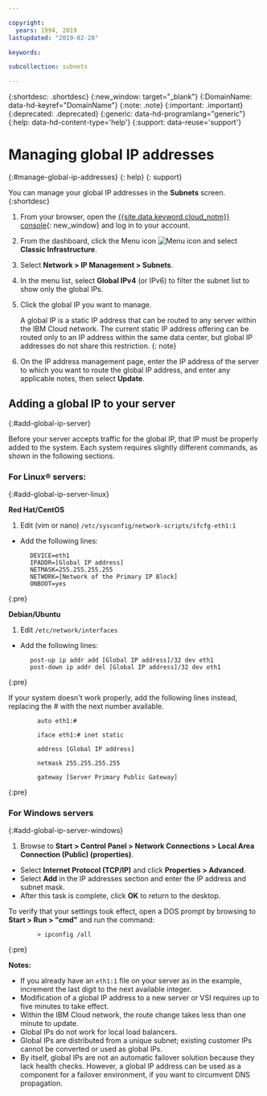 ```yaml
---

copyright:
  years: 1994, 2019
lastupdated: "2019-02-28"

keywords: 

subcollection: subnets

---
```


{:shortdesc: .shortdesc}
{:new_window: target="_blank"}
{:DomainName: data-hd-keyref="DomainName"}
{:note: .note}
{:important: .important}
{:deprecated: .deprecated}
{:generic: data-hd-programlang="generic"}
{:help: data-hd-content-type='help'}
{:support: data-reuse='support'}

# Managing global IP addresses
{:#manage-global-ip-addresses}
{: help}
{: support}

You can manage your global IP addresses in the **Subnets** screen.
{:shortdesc}

1. From your browser, open the [{{site.data.keyword.cloud_notm}} console](https://{DomainName}/){: new_window} and log in to your account.
1. From the dashboard, click the Menu icon ![Menu icon](../../icons/icon_hamburger.svg) and select **Classic Infrastructure**.
1. Select **Network > IP Management > Subnets**.
1. In the menu list, select **Global IPv4** (or IPv6) to filter the subnet list to show only the global IPs.
1. Click the global IP you want to manage.

   A global IP is a static IP address that can be routed to any server within the IBM Cloud network. The current static
  IP address offering can be routed only to an IP address within the same data center, but global IP addresses do not share
  this restriction.
  {: note}

1. On the IP address management page, enter the IP address of the server to which you want to route the global IP address, and enter any applicable notes, then select **Update**.

## Adding a global IP to your server
{:#add-global-ip-server}

Before your server accepts traffic for the global IP, that IP must be properly added to the system. Each system requires slightly different commands, as shown in the following sections.

### For Linux&reg; servers:
{:#add-global-ip-server-linux}

**Red Hat/CentOS**

1. Edit (vim or nano) `/etc/sysconfig/network-scripts/ifcfg-eth1:1`

* Add the following lines:
```
      DEVICE=eth1
      IPADDR=[Global IP address]
      NETMASK=255.255.255.255
      NETWORK=[Network of the Primary IP Block]
      ONBOOT=yes
```
{:pre}

**Debian/Ubuntu**

1. Edit `/etc/network/interfaces`

* Add the following lines:

```
      post-up ip addr add [Global IP address]/32 dev eth1
      post-down ip addr del [Global IP address]/32 dev eth1
```
{:pre}

If your system doesn't work properly, add the following lines instead, replacing the # with the next number available.

```
        auto eth1:#

        iface eth1:# inet static

        address [Global IP address]

        netmask 255.255.255.255

        gateway [Server Primary Public Gateway]
```
{:pre}

### For Windows servers
{:#add-global-ip-server-windows}

1. Browse to **Start > Control Panel > Network Connections > Local Area Connection (Public) (properties)**.
* Select **Internet Protocol (TCP/IP)** and click **Properties > Advanced**.
* Select **Add** in the IP addresses section and enter the IP address and subnet mask.
* After this task is complete, click **OK** to return to the desktop.

To verify that your settings took effect, open a DOS prompt by browsing to **Start > Run > "cmd"** and run the command:

```
        > ipconfig /all
```
{:pre}

**Notes:**

* If you already have an `eth1:1` file on your server as in the example, increment the last digit to the next available integer.
* Modification of a global IP address to a new server or VSI requires up to five minutes to take effect.
* Within the IBM Cloud network, the route change takes less than one minute to update.
* Global IPs do not work for local load balancers.
* Global IPs are distributed from a unique subnet; existing customer IPs cannot be converted or used as global IPs.
* By itself, global IPs are not an automatic failover solution because they lack health checks. However, a global IP address can be used as a component for a failover environment, if you want to circumvent DNS propagation.
